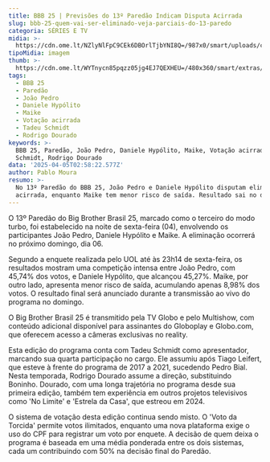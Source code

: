 ```yaml
---
title: BBB 25 | Previsões do 13º Paredão Indicam Disputa Acirrada
slug: bbb-25-quem-vai-ser-eliminado-veja-parciais-do-13-paredo
categoria: SÉRIES E TV
midia: >-
  https://cdn.ome.lt/NZlyNlFpC9CEk6DBOrlTjbYNI8Q=/987x0/smart/uploads/conteudo/fotos/bbb25-joao-pedro-indicado.jpg
tipoMidia: imagem
thumb: >-
  https://cdn.ome.lt/WYTnycn85pqzz05jg4EJ7QEXHEU=/480x360/smart/extras/conteudos/bbb25-joao-pedro-indicado-peq.jpg
tags:
  - BBB 25
  - Paredão
  - João Pedro
  - Daniele Hypólito
  - Maike
  - Votação acirrada
  - Tadeu Schmidt
  - Rodrigo Dourado
keywords: >-
  BBB 25, Paredão, João Pedro, Daniele Hypólito, Maike, Votação acirrada, Tadeu
  Schmidt, Rodrigo Dourado
data: '2025-04-05T02:58:22.577Z'
author: Pablo Moura
resumo: >-
  No 13º Paredão do BBB 25, João Pedro e Daniele Hypólito disputam eliminação
  acirrada, enquanto Maike tem menor risco de saída. Resultado sai no domingo!
---
```


O 13º Paredão do Big Brother Brasil 25, marcado como o terceiro do modo turbo, foi estabelecido na noite de sexta-feira (04), envolvendo os participantes João Pedro, Daniele Hypólito e Maike. A eliminação ocorrerá no próximo domingo, dia 06.

Segundo a enquete realizada pelo UOL até às 23h14 de sexta-feira, os resultados mostram uma competição intensa entre João Pedro, com 45,74% dos votos, e Daniele Hypólito, que alcançou 45,27%. Maike, por outro lado, apresenta menor risco de saída, acumulando apenas 8,98% dos votos. O resultado final será anunciado durante a transmissão ao vivo do programa no domingo.

O Big Brother Brasil 25 é transmitido pela TV Globo e pelo Multishow, com conteúdo adicional disponível para assinantes do Globoplay e Globo.com, que oferecem acesso a câmeras exclusivas no reality.

Esta edição do programa conta com Tadeu Schmidt como apresentador, marcando sua quarta participação no cargo. Ele assumiu após Tiago Leifert, que esteve à frente do programa de 2017 a 2021, sucedendo Pedro Bial. Nesta temporada, Rodrigo Dourado assume a direção, substituindo Boninho. Dourado, com uma longa trajetória no programa desde sua primeira edição, também tem experiência em outros projetos televisivos como 'No Limite' e 'Estrela da Casa', que estreou em 2024.

O sistema de votação desta edição continua sendo misto. O 'Voto da Torcida' permite votos ilimitados, enquanto uma nova plataforma exige o uso do CPF para registrar um voto por enquete. A decisão de quem deixa o programa é baseada em uma média ponderada entre os dois sistemas, cada um contribuindo com 50% na decisão final do Paredão.
